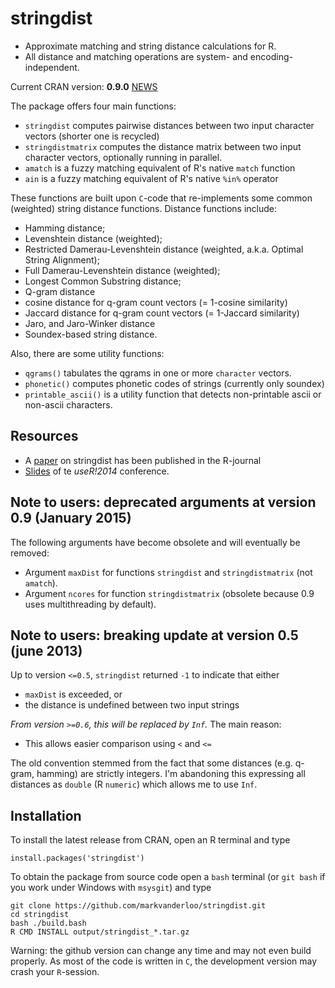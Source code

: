 stringdist
==========

* Approximate matching and string distance calculations for R. 
* All distance and matching operations are system- and encoding-independent.

Current CRAN version: **0.9.0** [NEWS](http://cran.r-project.org/web/packages/stringdist/NEWS)

The package offers four main functions:

* `stringdist`  computes pairwise distances between two input character vectors (shorter one is recycled)
* `stringdistmatrix` computes the distance matrix between two input character vectors, optionally running in parallel.
* `amatch` is a fuzzy matching equivalent of R's native `match` function
* `ain` is a fuzzy matching equivalent of R's native `%in%` operator

These functions are built upon `C`-code that re-implements some common (weighted) string
distance functions. Distance functions include:

* Hamming distance; 
* Levenshtein distance (weighted);
* Restricted Damerau-Levenshtein distance (weighted, a.k.a. Optimal String Alignment);
* Full Damerau-Levenshtein distance (weighted);
* Longest Common Substring distance;
* Q-gram distance
* cosine distance for q-gram count vectors (= 1-cosine similarity)
* Jaccard distance for q-gram count vectors (= 1-Jaccard similarity)
* Jaro, and Jaro-Winker distance
* Soundex-based string distance.

Also, there are some utility functions:

* `qgrams()` tabulates the qgrams in one or more `character` vectors.
* `phonetic()` computes phonetic codes of strings (currently only soundex)
* `printable_ascii()` is a utility function that detects non-printable ascii or non-ascii characters.

Resources
----------
* A [paper](http://journal.r-project.org/archive/2014-1/loo.pdf) on stringdist has been published in the R-journal 
* [Slides](http://www.slideshare.net/MarkVanDerLoo/stringdist-use-r2014) of te _useR!2014_ conference.

Note to users: deprecated arguments at version 0.9 (January 2015)
---------------
The following arguments have become obsolete and will eventually be removed:

* Argument `maxDist` for functions `stringdist` and `stringdistmatrix` (not `amatch`).
* Argument `ncores` for function `stringdistmatrix` (obsolete because 0.9 uses multithreading by default).



Note to users: breaking update at version 0.5 (june 2013)
-------------
Up to version `<=0.5`, `stringdist` returned `-1` to indicate that either

* `maxDist` is exceeded, or
* the distance is undefined between two input strings

*From version `>=0.6`, this will be replaced by `Inf`.* The main reason:

* This allows easier comparison using `<` and `<=`

The old convention stemmed from the fact that some distances (e.g. q-gram, hamming) are strictly
integers. I'm abandoning this expressing all distances as `double` (R `numeric`) which allows me
to use `Inf`.


Installation
------------
To install the latest release from CRAN, open an R terminal and type

`install.packages('stringdist')`

To obtain the package from source code open a `bash` terminal (or `git bash` if you work under Windows
with `msysgit`) and type

```
git clone https://github.com/markvanderloo/stringdist.git
cd stringdist
bash ./build.bash
R CMD INSTALL output/stringdist_*.tar.gz
```

Warning: the github version can change any time and may not even build properly. As most
of the code is written in `C`, the development version may crash your `R`-session.


